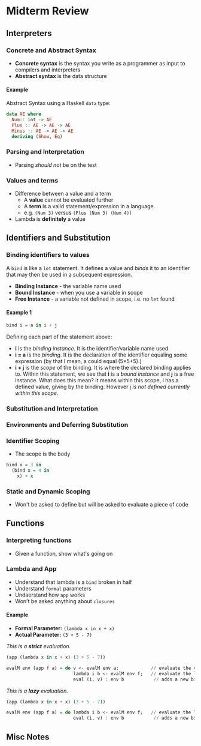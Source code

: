 # Midterm Review

## Interpreters

### Concrete and Abstract Syntax
* **Concrete syntax** is the syntax you write as a programmer as input to compilers and interpreters
* **Abstract syntax** is the data structure

#### Example
Abstract Syntax using a Haskell `data` type:

```hs
data AE where
  Num:: int -> AE
  Plus :: AE -> AE -> AE
  Minus :: AE -> AE -> AE
  deriving (Show, Eq)
```

### Parsing and Interpretation
* Parsing *should not* be on the test

### Values and terms
* Difference between a value and a term
  * A **value** cannot be evaluated further
  * A **term** is a valid statement/expression in a language.
  * e.g. `(Num 3)` versus `(Plus (Num 3) (Num 4))`
* Lambda is **definitely** a value


## Identifiers and Substitution

### Binding identifiers to values

A `bind` is like a `let` statement. It defines a value and *binds* it to an identifier that may then be used in a subsequent expression.

* **Binding Instance** - the variable name used
* **Bound Instance** - when you use a variable in scope
* **Free Instance** - a variable not defined in scope, i.e. no `let` found

#### Example 1
```hs
bind i = a in i + j
```

Defining each part of the statement above:
- **i** is the *binding instance*. It is the identifier/variable name used.
- **i = a** is the *binding*. It is the declaration of the identifier equaling some expression (by that I mean, a could equal (5*5+5).)
- **i + j** is the *scope* of the binding. It is where the declared binding applies to. Within this statement, we see that **i** is a *bound instance* and **j** is a free instance. What does this mean? It means within this scope, i has a defined value, giving by the binding. However j *is not defined currently within this scope*.


### Substitution and Interpretation

### Environments and Deferring Substitution

### Identifier Scoping
* The scope is the body

```hs
bind x = 3 in
  (bind x = 4 in
    x) + x
```

### Static and Dynamic Scoping
* Won't be asked to define but will be asked to evaluate a piece of code


## Functions

### Interpreting functions
* Given a function, show what's going on

### Lambda and App
* Understand that lambda is a `bind` broken in half
* Understand `formal` parameters
* Undaerstand how `app` works
* Won't be asked anything about `closures`

#### Example
* **Formal Parameter:** `(lambda x in x + x)`
* **Actual Parameter:** `(3 + 5 - 7)`

*This is a **strict** evaluation.*
```hs
(app (lambda x in x + x) (3 + 5 - 7))

evalM env (app f a) = do v <- evalM env a;            // evaluate the value
                         lambda i b <- evalM env f;   // evaluate the lambda
                         eval (i, v) : env b           // adds a new binding to the environment

```

*This is a **lazy** evaluation.*

```hs
(app (lambda x in x + x) (3 + 5 - 7))

evalM env (app f a) = do lambda i b <- evalM env f;   // evaluate the lambda
                         eval (i, v) : env b           // adds a new binding to the environment

```


## Misc Notes
